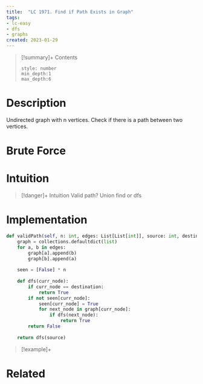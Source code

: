 ```yaml
---
title:  "LC 1971. Find if Path Exists in Graph"
tags:
- lc-easy
- dfs
- graphs
created: 2023-01-29
---
```


>[!summary]+ Contents
>```toc
>style: number
>min_depth:1
>max_depth:6
>```

# Description
Undirected graph with n vertices. Check if there is a path between two vertices.
# Brute Force
# Intuition

>[!danger]+ Intuition
>Valid path? Union find or dfs

# Implementation
```python
def validPath(self, n: int, edges: List[List[int]], source: int, destination: int) -> bool:
	graph = collections.defaultdict(list)
	for a, b in edges:
		graph[a].append(b)
		graph[b].append(a)
		
	seen = [False] * n
	
	def dfs(curr_node):
		if curr_node == destination:
			return True
		if not seen[curr_node]:
			seen[curr_node] = True
			for next_node in graph[curr_node]:
				if dfs(next_node):
					return True
		return False
		
	return dfs(source)
```

>[!example]+ 


# Related
